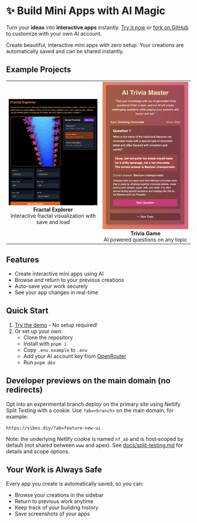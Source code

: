 # ✨ Build Mini Apps with AI Magic

Turn your **ideas** into **interactive apps** instantly. [Try it now](https://vibes.diy/) or [fork on GitHub](https://github.com/vibesDIY/vibes.diy) to customize with your own AI account.

Create beautiful, interactive mini apps with zero setup. Your creations are automatically saved and can be shared instantly.

## Example Projects

<div align="center">
  <table>
    <tr>
      <td align="center">
        <img src="./public/fractal.png" alt="Fractal Explorer" width="400"/>
        <br />
        <b>Fractal Explorer</b>
        <br />
        Interactive fractal visualization with save and load
      </td>
      <td align="center">
        <img src="./public/trivia.png" alt="Trivia Game" width="400"/>
        <br />
        <b>Trivia Game</b>
        <br />
        AI powered questions on any topic
      </td>
    </tr>
  </table>
</div>

## Features

- Create interactive mini apps using AI
- Browse and return to your previous creations
- Auto-save your work securely
- See your app changes in real-time

## Quick Start

1. [Try the demo](https://vibes.diy/) - No setup required!
2. Or set up your own:
   - Clone the repository
   - Install with `pnpm i`
   - Copy `.env.example` to `.env`
   - Add your AI account key from [OpenRouter](https://openrouter.ai/settings/keys)
   - Run `pnpm dev`

## Developer previews on the main domain (no redirects)

Opt into an experimental branch deploy on the primary site using Netlify Split Testing with a cookie. Use `?ab=<branch>` on the main domain, for example:

```
https://vibes.diy/?ab=feature-new-ui
```

Note: the underlying Netlify cookie is named `nf_ab` and is host‑scoped by default (not shared between `www` and apex). See [docs/split-testing.md](docs/split-testing.md) for details and scope options.

## Your Work is Always Safe

Every app you create is automatically saved, so you can:

- Browse your creations in the sidebar
- Return to previous work anytime
- Keep track of your building history
- Save screenshots of your apps
